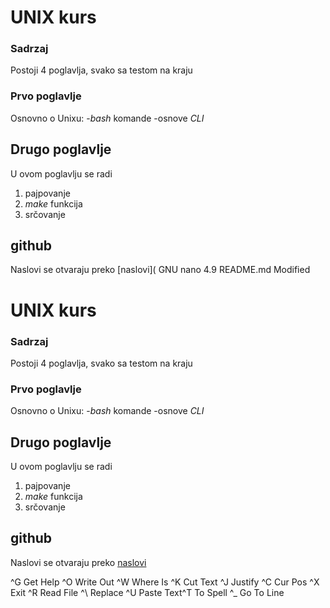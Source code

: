 # UNIX kurs
### Sadrzaj

Postoji 4 poglavlja, svako sa testom na kraju 

### Prvo poglavlje 

Osnovno o Unixu: 
-*bash* komande
-osnove *CLI* 

## Drugo poglavlje 

U ovom poglavlju se radi 
1. pajpovanje
2. *make* funkcija
3. srčovanje

## github 

Naslovi se otvaraju preko [naslovi](  GNU nano 4.9                       README.md                        Modified
# UNIX kurs
### Sadrzaj

Postoji 4 poglavlja, svako sa testom na kraju

### Prvo poglavlje

Osnovno o Unixu:
-*bash* komande
-osnove *CLI*

## Drugo poglavlje

U ovom poglavlju se radi
1. pajpovanje
2. *make* funkcija
3. srčovanje

## github

Naslovi se otvaraju preko [naslovi](https://naslovi.net)






















^G Get Help  ^O Write Out ^W Where Is  ^K Cut Text  ^J Justify   ^C Cur Pos
^X Exit      ^R Read File ^\ Replace   ^U Paste Text^T To Spell  ^_ Go To Line
 

